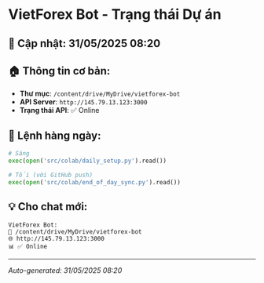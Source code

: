 # VietForex Bot - Trạng thái Dự án

## 📅 Cập nhật: 31/05/2025 08:20

## 🏠 Thông tin cơ bản:
- **Thư mục**: `/content/drive/MyDrive/vietforex-bot`
- **API Server**: `http://145.79.13.123:3000`
- **Trạng thái API**: ✅ Online

## 🔄 Lệnh hàng ngày:
```python
# Sáng
exec(open('src/colab/daily_setup.py').read())

# Tối (với GitHub push)
exec(open('src/colab/end_of_day_sync.py').read())
```

## 💡 Cho chat mới:
```
VietForex Bot:
📁 /content/drive/MyDrive/vietforex-bot
🌐 http://145.79.13.123:3000
📊 ✅ Online
```

---
*Auto-generated: 31/05/2025 08:20*
